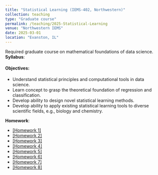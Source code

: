 ```yaml
---
title: "Statistical Learning (IEMS-402, Northwestern)"
collection: teaching
type: "Graduate course"
permalink: /teaching/2025-Statistical-Learning
venue: "Northwestern IEMS"
date: 2025-03-01
location: "Evanston, IL"
---
```



Required graduate course on mathematical foundations of data science. 
**Syllabus**: 

#### Objectives:
- Understand statistical principles and computational tools in data science.
- Learn concept to grasp the theoretical foundation of regression and classification.
- Develop ability to design novel statistical learning methods.
- Develop ability to apply existing statistical learning tools to diverse scientific fields, e.g., biology and chemistry.

**Homework**:
- [[Homework 1]](https://2prime.github.io/files/IEMS402/IEMS_402_Homework1.pdf)
- [[Homework 2]](https://2prime.github.io/files/IEMS402/IEMS_402_Homework2.pdf)
- [[Homework 3]](https://2prime.github.io/files/IEMS402/IEMS_402_Homework3.pdf)
- [[Homework 4]](https://2prime.github.io/files/IEMS402/IEMS_402_Homework4.pdf)
- [[Homework 5]](https://2prime.github.io/files/IEMS402/IEMS_402_Homework5.pdf)
- [[Homework 6]](https://2prime.github.io/files/IEMS402/IEMS_402_Homework6.pdf)
- [[Homework 7]](https://2prime.github.io/files/IEMS402/IEMS_402_Homework7.pdf)
- [[Homework 8]](https://2prime.github.io/files/IEMS402/IEMS_402_Homework8.pdf)
